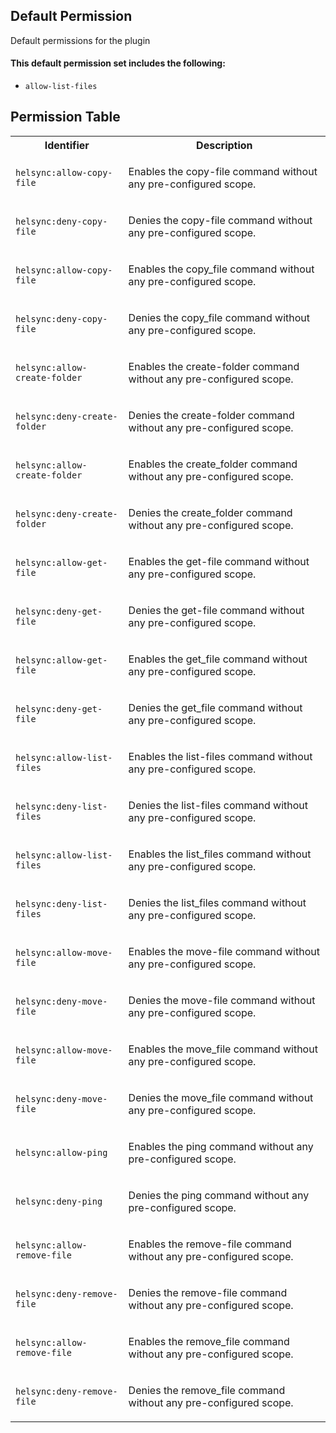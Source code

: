 ## Default Permission

Default permissions for the plugin

#### This default permission set includes the following:

- `allow-list-files`

## Permission Table

<table>
<tr>
<th>Identifier</th>
<th>Description</th>
</tr>


<tr>
<td>

`helsync:allow-copy-file`

</td>
<td>

Enables the copy-file command without any pre-configured scope.

</td>
</tr>

<tr>
<td>

`helsync:deny-copy-file`

</td>
<td>

Denies the copy-file command without any pre-configured scope.

</td>
</tr>

<tr>
<td>

`helsync:allow-copy-file`

</td>
<td>

Enables the copy_file command without any pre-configured scope.

</td>
</tr>

<tr>
<td>

`helsync:deny-copy-file`

</td>
<td>

Denies the copy_file command without any pre-configured scope.

</td>
</tr>

<tr>
<td>

`helsync:allow-create-folder`

</td>
<td>

Enables the create-folder command without any pre-configured scope.

</td>
</tr>

<tr>
<td>

`helsync:deny-create-folder`

</td>
<td>

Denies the create-folder command without any pre-configured scope.

</td>
</tr>

<tr>
<td>

`helsync:allow-create-folder`

</td>
<td>

Enables the create_folder command without any pre-configured scope.

</td>
</tr>

<tr>
<td>

`helsync:deny-create-folder`

</td>
<td>

Denies the create_folder command without any pre-configured scope.

</td>
</tr>

<tr>
<td>

`helsync:allow-get-file`

</td>
<td>

Enables the get-file command without any pre-configured scope.

</td>
</tr>

<tr>
<td>

`helsync:deny-get-file`

</td>
<td>

Denies the get-file command without any pre-configured scope.

</td>
</tr>

<tr>
<td>

`helsync:allow-get-file`

</td>
<td>

Enables the get_file command without any pre-configured scope.

</td>
</tr>

<tr>
<td>

`helsync:deny-get-file`

</td>
<td>

Denies the get_file command without any pre-configured scope.

</td>
</tr>

<tr>
<td>

`helsync:allow-list-files`

</td>
<td>

Enables the list-files command without any pre-configured scope.

</td>
</tr>

<tr>
<td>

`helsync:deny-list-files`

</td>
<td>

Denies the list-files command without any pre-configured scope.

</td>
</tr>

<tr>
<td>

`helsync:allow-list-files`

</td>
<td>

Enables the list_files command without any pre-configured scope.

</td>
</tr>

<tr>
<td>

`helsync:deny-list-files`

</td>
<td>

Denies the list_files command without any pre-configured scope.

</td>
</tr>

<tr>
<td>

`helsync:allow-move-file`

</td>
<td>

Enables the move-file command without any pre-configured scope.

</td>
</tr>

<tr>
<td>

`helsync:deny-move-file`

</td>
<td>

Denies the move-file command without any pre-configured scope.

</td>
</tr>

<tr>
<td>

`helsync:allow-move-file`

</td>
<td>

Enables the move_file command without any pre-configured scope.

</td>
</tr>

<tr>
<td>

`helsync:deny-move-file`

</td>
<td>

Denies the move_file command without any pre-configured scope.

</td>
</tr>

<tr>
<td>

`helsync:allow-ping`

</td>
<td>

Enables the ping command without any pre-configured scope.

</td>
</tr>

<tr>
<td>

`helsync:deny-ping`

</td>
<td>

Denies the ping command without any pre-configured scope.

</td>
</tr>

<tr>
<td>

`helsync:allow-remove-file`

</td>
<td>

Enables the remove-file command without any pre-configured scope.

</td>
</tr>

<tr>
<td>

`helsync:deny-remove-file`

</td>
<td>

Denies the remove-file command without any pre-configured scope.

</td>
</tr>

<tr>
<td>

`helsync:allow-remove-file`

</td>
<td>

Enables the remove_file command without any pre-configured scope.

</td>
</tr>

<tr>
<td>

`helsync:deny-remove-file`

</td>
<td>

Denies the remove_file command without any pre-configured scope.

</td>
</tr>
</table>
